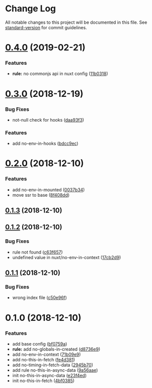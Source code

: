# Change Log

All notable changes to this project will be documented in this file. See [standard-version](https://github.com/conventional-changelog/standard-version) for commit guidelines.

# [0.4.0](https://github.com/nuxt/eslint-plugin-nuxt/compare/v0.3.0...v0.4.0) (2019-02-21)


### Features

* **rule:** no commonjs api in nuxt config ([11b0318](https://github.com/nuxt/eslint-plugin-nuxt/commit/11b0318))



<a name="0.3.0"></a>
# [0.3.0](https://github.com/nuxt/eslint-plugin-nuxt/compare/v0.2.0...v0.3.0) (2018-12-19)


### Bug Fixes

* not-null check for hooks ([daa93f3](https://github.com/nuxt/eslint-plugin-nuxt/commit/daa93f3))


### Features

* add no-env-in-hooks ([bdcc9ec](https://github.com/nuxt/eslint-plugin-nuxt/commit/bdcc9ec))



<a name="0.2.0"></a>
# [0.2.0](https://github.com/nuxt/eslint-plugin-nuxt/compare/v0.1.3...v0.2.0) (2018-12-10)


### Features

* add no-env-in-mounted ([0037b34](https://github.com/nuxt/eslint-plugin-nuxt/commit/0037b34))
* move ssr to base ([8f408dd](https://github.com/nuxt/eslint-plugin-nuxt/commit/8f408dd))



<a name="0.1.3"></a>
## [0.1.3](https://github.com/nuxt/eslint-plugin-nuxt/compare/v0.1.2...v0.1.3) (2018-12-10)



<a name="0.1.2"></a>
## [0.1.2](https://github.com/nuxt/eslint-plugin-nuxt/compare/v0.1.1...v0.1.2) (2018-12-10)


### Bug Fixes

* rule not found ([c63f657](https://github.com/nuxt/eslint-plugin-nuxt/commit/c63f657))
* undefined value in nuxt/no-env-in-context ([17cb2d9](https://github.com/nuxt/eslint-plugin-nuxt/commit/17cb2d9))



<a name="0.1.1"></a>
## [0.1.1](https://github.com/nuxt/eslint-plugin-nuxt/compare/v0.1.0...v0.1.1) (2018-12-10)


### Bug Fixes

* wrong index file ([c50e96f](https://github.com/nuxt/eslint-plugin-nuxt/commit/c50e96f))



<a name="0.1.0"></a>
# 0.1.0 (2018-12-10)


### Features

* add base config ([bf0759a](https://github.com/nuxt/eslint-plugin-nuxt/commit/bf0759a))
* **rule:** add no-globals-in-created ([d8736e9](https://github.com/nuxt/eslint-plugin-nuxt/commit/d8736e9))
* add no-env-in-context ([71b09e9](https://github.com/nuxt/eslint-plugin-nuxt/commit/71b09e9))
* add no-this-in-fetch ([fe4d381](https://github.com/nuxt/eslint-plugin-nuxt/commit/fe4d381))
* add no-timing-in-fetch-data ([2945b70](https://github.com/nuxt/eslint-plugin-nuxt/commit/2945b70))
* add rule no-this-in-async-data ([9a56aae](https://github.com/nuxt/eslint-plugin-nuxt/commit/9a56aae))
* init no-this-in-async-data ([e23f4ed](https://github.com/nuxt/eslint-plugin-nuxt/commit/e23f4ed))
* init no-this-in-fetch ([4bf0385](https://github.com/nuxt/eslint-plugin-nuxt/commit/4bf0385))
